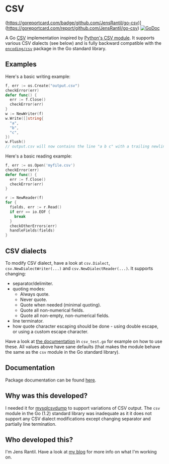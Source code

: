 CSV
===
(https://goreportcard.com/badge/github.com/JensRantil/go-csv)](https://goreportcard.com/report/github.com/JensRantil/go-csv) [![GoDoc](https://godoc.org/github.com/JensRantil/go-csv?status.svg)](https://godoc.org/github.com/JensRantil/go-csv)

A Go [CSV](https://en.wikipedia.org/wiki/Comma-separated_values) implementation
inspired by [Python's CSV module](https://docs.python.org/2/library/csv.html).
It supports various CSV dialects (see below) and is fully backward compatible
with the [`encoding/csv`](http://golang.org/pkg/encoding/csv/) package in the
Go standard library.

Examples
--------

Here's a basic writing example:

```go
f, err := os.Create("output.csv")
checkError(err)
defer func() {
  err := f.Close()
  checkError(err)
}
w := NewWriter(f)
w.Write([]string{
  "a",
  "b",
  "c",
})
w.Flush()
// output.csv will now contains the line "a b c" with a trailing newline.
```

Here's a basic reading example:

```go
f, err := os.Open('myfile.csv')
checkError(err)
defer func() {
  err := f.Close()
  checkError(err)
}

r := NewReader(f)
for {
  fields, err := r.Read()
  if err == io.EOF {
    break
  }
  checkOtherErrors(err)
  handleFields(fields)
}
```

CSV dialects
------------
To modify CSV dialect, have a look at `csv.Dialect`,
`csv.NewDialectWriter(...)` and `csv.NewDialectReader(...)`. It supports
changing:

* separator/delimiter.
* quoting modes:
  * Always quote.
  * Never quote.
  * Quote when needed (minimal quoting).
  * Quote all non-numerical fields.
  * Quote all non-empty, non-numerical fields.
* line terminator.
* how quote character escaping should be done - using double escape, or using a
  custom escape character.

Have a look at [the
documentation](http://godoc.org/github.com/JensRantil/go-csv) in `csv_test.go`
for example on how to use these. All values above have sane defaults (that
makes the module behave the same as the `csv` module in the Go standard library).

Documentation
-------------
Package documentation can be found
[here](http://godoc.org/github.com/JensRantil/go-csv).

Why was this developed?
-----------------------
I needed it for [mysqlcsvdump](https://github.com/JensRantil/mysqlcsvdump) to
support variations of CSV output. The `csv` module in the Go (1.2) standard
library was inadequate as it it does not support any CSV dialect modifications
except changing separator and partially line termination.

Who developed this?
-------------------
I'm Jens Rantil. Have a look at [my blog](http://jensrantil.github.io) for
more info on what I'm working on.

